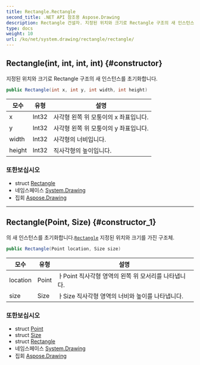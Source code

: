 ```yaml
---
title: Rectangle.Rectangle
second_title: .NET API 참조용 Aspose.Drawing
description: Rectangle 건설자. 지정된 위치와 크기로 Rectangle 구조의 새 인스턴스를 초기화합니다.
type: docs
weight: 10
url: /ko/net/system.drawing/rectangle/rectangle/
---
```

## Rectangle(int, int, int, int) {#constructor}

지정된 위치와 크기로 Rectangle 구조의 새 인스턴스를 초기화합니다.

```csharp
public Rectangle(int x, int y, int width, int height)
```

| 모수 | 유형 | 설명 |
| --- | --- | --- |
| x | Int32 | 사각형 왼쪽 위 모퉁이의 x 좌표입니다. |
| y | Int32 | 사각형 왼쪽 위 모퉁이의 y 좌표입니다. |
| width | Int32 | 사각형의 너비입니다. |
| height | Int32 | 직사각형의 높이입니다. |

### 또한보십시오

* struct [Rectangle](../)
* 네임스페이스 [System.Drawing](../../rectangle/)
* 집회 [Aspose.Drawing](../../../)

---

## Rectangle(Point, Size) {#constructor_1}

의 새 인스턴스를 초기화합니다.[`Rectangle`](../) 지정된 위치와 크기를 가진 구조체.

```csharp
public Rectangle(Point location, Size size)
```

| 모수 | 유형 | 설명 |
| --- | --- | --- |
| location | Point | ㅏPoint 직사각형 영역의 왼쪽 위 모서리를 나타냅니다. |
| size | Size | ㅏSize 직사각형 영역의 너비와 높이를 나타냅니다. |

### 또한보십시오

* struct [Point](../../point/)
* struct [Size](../../size/)
* struct [Rectangle](../)
* 네임스페이스 [System.Drawing](../../rectangle/)
* 집회 [Aspose.Drawing](../../../)


